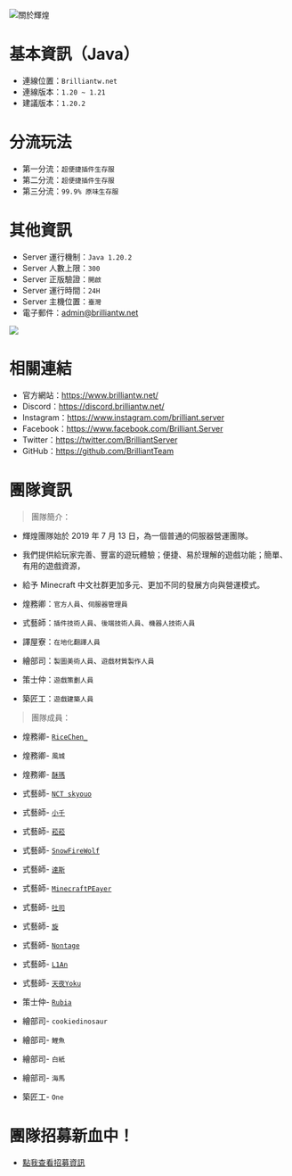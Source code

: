 ![關於輝煌](https://www.brilliantw.net/img/關於輝煌/橫幅.png)

# 基本資訊（Java）
- 連線位置：` Brilliantw.net `
- 連線版本：` 1.20 ~ 1.21 `
- 建議版本：` 1.20.2 `

# 分流玩法
- 第一分流：` 超便捷插件生存服 `
- 第二分流：` 超便捷插件生存服 `
- 第三分流：` 99.9% 原味生存服 `


# 其他資訊
- Server 運行機制：` Java 1.20.2 `
- Server 人數上限：` 300 `
- Server 正版驗證：` 開啟 `
- Server 運行時間：` 24H `
- Server 主機位置：` 臺灣 `
- 電子郵件：admin@brilliantw.net

<a href="https://www.mc-list.xyz/843/info" target="_blank"><img src="https://www.mc-list.xyz/banner/1-843.png" border="0"></a>

# 相關連結
- 官方網站：https://www.brilliantw.net/
- Discord：https://discord.brilliantw.net/
- Instagram：https://www.instagram.com/brilliant.server
- Facebook：https://www.facebook.com/Brilliant.Server
- Twitter：https://twitter.com/BrilliantServer
- GitHub：https://github.com/BrilliantTeam

# 團隊資訊

> 團隊簡介：

- 輝煌團隊始於 2019 年 7 月 13 日，為一個普通的伺服器營運團隊。
- 我們提供給玩家完善、豐富的遊玩體驗；便捷、易於理解的遊戲功能；簡單、有用的遊戲資源，
- 給予 Minecraft 中文社群更加多元、更加不同的發展方向與營運模式。

- 煌務卿：` 官方人員 `、` 伺服器管理員 `

- 式藝師：` 插件技術人員 `、` 後端技術人員 `、` 機器人技術人員 `

- 譯屋寮：` 在地化翻譯人員 `

- 繪部司：` 製圖美術人員 `、` 遊戲材質製作人員 `

- 策士仲：` 遊戲策劃人員 `

- 築匠工：` 遊戲建築人員 `


> 團隊成員：

- 煌務卿- [` RiceChen_ `](https://github.com/RICE0707)

- 煌務卿- ` 風城 `

- 煌務卿- [` 酥瑪 `](https://github.com/isbn978986)

- 式藝師- [` NCT skyouo `](https://github.com/NCT-skyouo)

- 式藝師- [` 小千 `](https://github.com/rDruTNT)

- 式藝師- [` 菘菘 `](https://github.com/SiongSng)

- 式藝師- [` SnowFireWolf `](https://github.com/SnowFireWolf)

- 式藝師- [` 達斯 `](https://github.com/DasCrystal)

- 式藝師- [` MinecraftPEayer `](https://github.com/MinecraftPEayer)

- 式藝師- [` 吐司 `](https://github.com/TUSZzzz)

- 式藝師- [` 旋 `](https://github.com/xuancat0208)

- 式藝師- [` Nontage `](https://github.com/SeanMud0319)

- 式藝師- [` L1An `](https://github.com/L1-An)

- 式藝師- [` 天夜Yoku `](https://github.com/yoku0206)

- 策士仲- [` Rubia `](https://github.com/Rubia7599)

- 繪部司- ` cookiedinosaur `

- 繪部司- ` 鯉魚 `

- 繪部司- ` 白紙 `

- 繪部司- ` 海馬 `

- 築匠工- ` One `

# 團隊招募新血中！
- <a href="https://www.brilliantw.net/成員招募">點我查看招募資訊</a>
